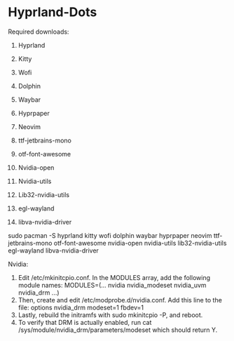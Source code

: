 # Hyprland-Dots
Required downloads:

1. Hyprland
2. Kitty
3. Wofi
4. Dolphin
5. Waybar
6. Hyprpaper
7. Neovim
8. ttf-jetbrains-mono
9. otf-font-awesome

10. Nvidia-open
11. Nvidia-utils
12. Lib32-nvidia-utils
13. egl-wayland
14. libva-nvidia-driver

sudo pacman -S hyprland kitty wofi dolphin waybar hyprpaper neovim ttf-jetbrains-mono otf-font-awesome nvidia-open nvidia-utils lib32-nvidia-utils egl-wayland libva-nvidia-driver

Nvidia:

1. Edit /etc/mkinitcpio.conf. In the MODULES array, add the following module names: MODULES=(... nvidia nvidia_modeset nvidia_uvm nvidia_drm ...)
2. Then, create and edit /etc/modprobe.d/nvidia.conf. Add this line to the file: options nvidia_drm modeset=1 fbdev=1
3. Lastly, rebuild the initramfs with sudo mkinitcpio -P, and reboot.
4. To verify that DRM is actually enabled, run cat /sys/module/nvidia_drm/parameters/modeset which should return Y.

